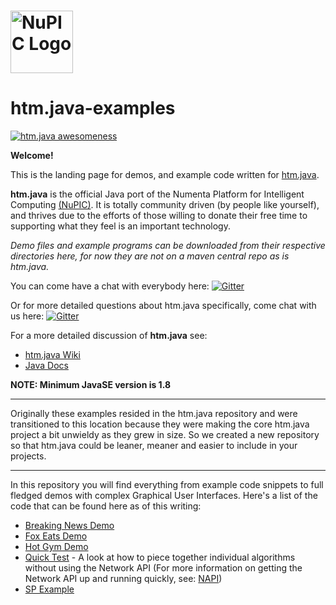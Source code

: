 # <img src="http://numenta.org/87b23beb8a4b7dea7d88099bfb28d182.svg" alt="NuPIC Logo" width=100/>  
htm.java-examples
========

[![htm.java awesomeness](https://cdn.rawgit.com/sindresorhus/awesome/d7305f38d29fed78fa85652e3a63e154dd8e8829/media/badge.svg)](http://cogmission.ai)

**Welcome!**

This is the landing page for demos, and example code written for [htm.java](https://github.com/numenta/htm.java).

**htm.java** is the official Java port of the Numenta Platform for Intelligent Computing [(NuPIC)](https://github.com/numenta/nupic). It is totally community driven (by people like yourself), and thrives due to the efforts of those willing to donate their free time to supporting what they feel is an important technology.

_Demo files and example programs can be downloaded from their respective directories here, for now they are not on a maven central repo as is htm.java._

You can come have a chat with everybody here:
[![Gitter](https://img.shields.io/badge/gitter-join_chat-blue.svg?style=flat)](https://gitter.im/numenta/public?utm_source=badge)

Or for more detailed questions about htm.java specifically, come chat with us here:
[![Gitter](https://img.shields.io/badge/gitter-join_chat-green.svg?style=flat)](https://gitter.im/numenta/htm.java?utm_source=badge)

For a more detailed discussion of <b>htm.java</b> see: <BR>
* [htm.java Wiki](https://github.com/numenta/htm.java/wiki)
* [Java Docs](http://numenta.org/docs/htm.java/)

**NOTE: Minimum JavaSE version is 1.8**

***

Originally these examples resided in the htm.java repository and were transitioned to this location because they were making the core htm.java project a bit unwieldy as they grew in size. So we created a new repository so that htm.java could be leaner, meaner and easier to include in your projects.

***

In this repository you will find everything from example code snippets to full fledged demos with complex Graphical User Interfaces. Here's a list of the code that can be found here as of this writing:

* [Breaking News Demo](https://github.com/numenta/htm.java-examples/tree/master/src/main/java/org/numenta/nupic/examples/cortical_io/breakingnews)
* [Fox Eats Demo](https://github.com/numenta/htm.java-examples/tree/master/src/main/java/org/numenta/nupic/examples/cortical_io/foxeats)
* [Hot Gym Demo](https://github.com/numenta/htm.java-examples/tree/master/src/main/java/org/numenta/nupic/examples/napi/hotgym)
* [Quick Test](https://github.com/numenta/htm.java-examples/tree/master/src/main/java/org/numenta/nupic/examples/qt) - A look at how to piece together individual algorithms without using the Network API (For more information on getting the Network API up and running quickly, see: [NAPI](https://github.com/numenta/htm.java/wiki/NAPI-Quick-Start-Guide))
* [SP Example](https://github.com/numenta/htm.java-examples/tree/master/src/main/java/org/numenta/nupic/examples/sp)



